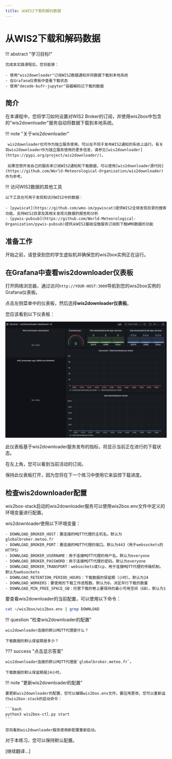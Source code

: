 ```yaml
---
title: 从WIS2下载和解码数据
---
```


# 从WIS2下载和解码数据

!!! abstract "学习目标!"

    完成本实践课程后，您将能够：

    - 使用"wis2downloader"订阅WIS2数据通知并将数据下载到本地系统
    - 在Grafana仪表板中查看下载状态
    - 使用"decode-bufr-jupyter"容器解码已下载的数据

## 简介

在本课程中，您将学习如何设置对WIS2 Broker的订阅，并使用wis2box中包含的"wis2downloader"服务自动将数据下载到本地系统。

!!! note "关于wis2downloader"
     
     wis2downloader也可作为独立服务使用，可以在不同于发布WIS2通知的系统上运行。有关将wis2downloader作为独立服务使用的更多信息，请参见[wis2downloader](https://pypi.org/project/wis2downloader/)。

     如果您想开发自己的服务来订阅WIS2通知和下载数据，可以使用[wis2downloader源代码](https://github.com/World-Meteorological-Organization/wis2downloader)作为参考。

!!! 访问WIS2数据的其他工具

    以下工具也可用于发现和访问WIS2中的数据：

    - [pywiscat](https://github.com/wmo-im/pywiscat)提供WIS2全球发现目录的搜索功能，支持WIS2目录及其相关发现元数据的报告和分析
    - [pywis-pubsub](https://github.com/World-Meteorological-Organization/pywis-pubsub)提供从WIS2基础设施服务订阅和下载WMO数据的功能

## 准备工作

开始之前，请登录到您的学生虚拟机并确保您的wis2box实例正在运行。

## 在Grafana中查看wis2downloader仪表板

打开网络浏览器，通过访问`http://YOUR-HOST:3000`导航到您的wis2box实例的Grafana仪表板。

点击左侧菜单中的仪表板，然后选择**wis2downloader仪表板**。

您应该看到以下仪表板：

![wis2downloader仪表板](../assets/img/wis2downloader-dashboard.png)

此仪表板基于wis2downloader服务发布的指标，将显示当前正在进行的下载状态。

在左上角，您可以看到当前活动的订阅。

保持此仪表板打开，因为您将在下一个练习中使用它来监控下载进度。

## 检查wis2downloader配置

wis2box-stack启动的wis2downloader服务可以使用wis2box.env文件中定义的环境变量进行配置。

wis2downloader使用以下环境变量：

    - DOWNLOAD_BROKER_HOST：要连接的MQTT代理的主机名。默认为globalbroker.meteo.fr
    - DOWNLOAD_BROKER_PORT：要连接的MQTT代理的端口。默认为443（用于websockets的HTTPS）
    - DOWNLOAD_BROKER_USERNAME：用于连接MQTT代理的用户名。默认为everyone
    - DOWNLOAD_BROKER_PASSWORD：用于连接MQTT代理的密码。默认为everyone
    - DOWNLOAD_BROKER_TRANSPORT：websockets或tcp，用于连接MQTT代理的传输机制。默认为websockets
    - DOWNLOAD_RETENTION_PERIOD_HOURS：下载数据的保留期（小时）。默认为24
    - DOWNLOAD_WORKERS：要使用的下载工作进程数。默认为8。决定并行下载的数量
    - DOWNLOAD_MIN_FREE_SPACE_GB：托管下载的卷上要保持的最小可用空间（GB）。默认为1

要查看wis2downloader的当前配置，可以使用以下命令：

```bash
cat ~/wis2box/wis2box.env | grep DOWNLOAD
```

!!! question "检查wis2downloader的配置"
    
    wis2downloader连接的默认MQTT代理是什么？

    下载数据的默认保留期是多少？

??? success "点击显示答案"

    wis2downloader连接的默认MQTT代理是`globalbroker.meteo.fr`。

    下载数据的默认保留期是24小时。

!!! note "更新wis2downloader的配置"

    要更新wis2downloader的配置，您可以编辑wis2box.env文件。要应用更改，您可以重新运行wis2box-stack的启动命令：

    ```bash
    python3 wis2box-ctl.py start
    ```

    您将看到wis2downloader服务使用新配置重新启动。

对于本练习，您可以保持默认配置。

[继续翻译...]